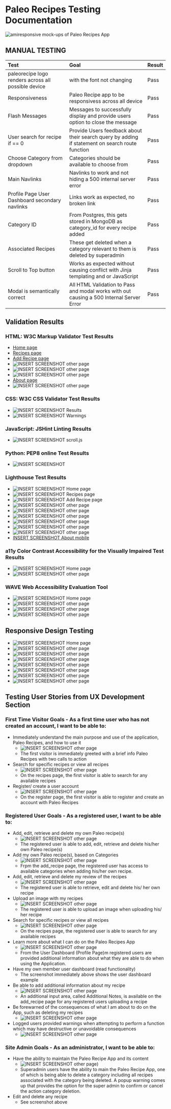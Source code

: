 # Paleo Recipes Testing Documentation

![amiresponsive mock-ups of Paleo Recipes App](documentation/testing/paleo-recipes.png)


## MANUAL TESTING
| Test| Goal | Result |
| :--- | :--- | :--- |
| paleorecipe logo renders across all possible device | with the font not changing | Pass |
| Responsiveness | Paleo Recipe app to be responsivess across all device | Pass |
| Flash Messages | Messages to successfully display and provide  users option to close the message | Pass |
| User search for recipe if == 0 | Provide Users feedback about their search query by adding if statement on search route function | Pass |
| Choose Category from dropdown | Categories should be available to choose from | Pass |
| Main Navlinks | Navlinks to work and not hiding a 500 internal server error | Pass |
| Profile Page User Dashboard secondary navlinks | Links work as expected, no broken link | Pass |
| Category ID | From Postgres, this gets stored in MongoDB as category_id for every recipe added | Pass |
| Associated Recipes | These get deleted when a category relevant to them is deleted by superadmin | Pass |
| Scroll to Top button | Works as expected without causing conflict with Jinja templating and or JavaScript | Pass |
| Modal is semantically correct | All HTML Validation to Pass and modal works with out causing a 500 Internal Server Error | Pass |


## Validation Results
### HTML: W3C Markup Validator Test Results
* [Home page](/documentation/validation/index-html-validation.png)
* [Recipes page](/documentation/validation/recipes-html-validation.png)
* [Add Recipe page](/documentation/validation/add-recipe-html-validation.png)
* ![INSERT SCREENSHOT other page](/documentation/validation/nu-html-categories.webp)
* ![INSERT SCREENSHOT other page](/documentation/validation/nu-html-register.webp)
* ![INSERT SCREENSHOT other page](/documentation/validation//nu-html-login.webp)
* [About page](/documentation/validation/about-html-validation.png)
* ![INSERT SCREENSHOT other page](/documentation/validation/nu-html-profile.webp)
### CSS: W3C CSS Validator Test Results
* ![INSERT SCREENSHOT Results](/documentation/validation/css-validation.webp)
* ![INSERT SCREENSHOT Warnings](/documentation/validation/css-warnings.webp)
### JavaScript: JSHint Linting Results
* ![INSERT SCREENSHOT scroll.js](/documentation/validation/jshint-validation.webp)
### Python: PEP8 online Test Results
* ![INSERT SCREENSHOT](/documentation/testing/pep8online.png)
### Lighthouse Test Results
* ![INSERT SCREENSHOT Home page](/documentation/testing/index-lighthouse-desktop.png)
* ![INSERT SCREENSHOT Recipes page](/documentation/testing/recipes-lighthouse-desktop.png)
* ![INSERT SCREENSHOT Add Recipe page](/documentation/testing/add-recipe-lighthouse-desktop.png)
* ![INSERT SCREENSHOT other page](/documentation/testing/lighthouse-add-recipe.webp)
* ![INSERT SCREENSHOT other page](/documentation/testing/lighthouse-profile.webp)
* ![INSERT SCREENSHOT other page](/documentation/testing/lighthouse-recipes.webp)
* ![INSERT SCREENSHOT other page](/documentation/testing/lighthouse-categories.webp)
* ![INSERT SCREENSHOT other page](/documentation/testing/lighthouse-recipes.webp)
* ![INSERT SCREENSHOT other page](/documentation/testing/lighthouse-recipes.webp)
* [INSERT SCREENSHOT About mobile](/documentation/validation/about-lighthouse-mobile.png)
### a11y Color Contrast Accessibility for the Visually Impaired Test Results
* ![INSERT SCREENSHOT Home page](/documentation/testing/a11y-color-contrast-index.png)
* ![INSERT SCREENSHOT other page](/documentation/testing/a11y-color-contrast-recipes.png)
### WAVE Web Accessibility Evaluation Tool
* ![INSERT SCREENSHOT Home page](/documentation/validation/homepage-web-accessibility-test-summary.png)
* ![INSERT SCREENSHOT other page](/documentation/validation/homepage-web-accessibility-test.png)
* ![INSERT SCREENSHOT other page](/documentation/validation/recipes-web-accessibility-test-summary.png)
* ![INSERT SCREENSHOT other page](/documentation/validation/search-recipes-web-accessibility-summary.png)

## Responsive Design Testing
* ![INSERT SCREENSHOT Home page](/documentation/testing/responsiveness-1.png)
* ![INSERT SCREENSHOT other page](/documentation/testing/responsiveness-2.png)
* ![INSERT SCREENSHOT other page](/documentation/testing/responsiveness-3.png)
* ![INSERT SCREENSHOT other page](/documentation/testing/responsiveness-4.png)
* ![INSERT SCREENSHOT other page](/documentation/testing/responsiveness-5.png)
* ![INSERT SCREENSHOT other page](/documentation/testing/responsiveness-6.png)
* ![INSERT SCREENSHOT other page](/documentation/testing/responsiveness-7.png)
* ![INSERT SCREENSHOT other page](/documentation/testing/responsiveness-8.png)

## Testing User Stories from UX Development Section
### First Time Visitor Goals - As a first time user who has not created an account, I want to be able to:
* Immediately understand the main purpose and use of the application, Paleo Recipes, and how to use it
    * ![INSERT SCREENSHOT other page](/documentation/user-stories/user-story-1.png)
    * The first visitor is immediately greeted with a brief info Paleo Recipes with two calls to action
* Search for specific recipes or view all recipes
    * ![INSERT SCREENSHOT other page](/documentation/user-stories/user-story-2.png)
    * On the recipes page, the first visitor is able to search for any available recipes
* Register/ create a user account
    * ![INSERT SCREENSHOT other page](/documentation/user-stories/user-story-3.png)
     * On the register page, the first visitor is able to register and create an account with Paleo Recipes

### Registered User Goals - As a registered user, I want to be able to:
* Add, edit, retrieve and delete my own Paleo recipe(s)
    * ![INSERT SCREENSHOT other page](/documentation/user-stories/user-story-4.png)
    * The registered user is able to add, edit, retrieve and delete his/her own Paleo recipe(s)
* Add my own Paleo recipe(s), based on Categories
    * ![INSERT SCREENSHOT other page](/documentation/user-stories/user-story-5.png)
    * Frpm the add_recipe page, the registered user has access to available categories when adding his/her own recipe.
* Add, edit, retrieve and delete my review of the recipes
    * ![INSERT SCREENSHOT other page](/documentation/user-stories/user-story-6.png)
    * The registered user is able to retrieve, edit and delete his/ her own recipe
* Upload an image with my recipes
    * ![INSERT SCREENSHOT other page](/documentation/user-stories/user-story-7.png)
    * The registered user is able to upload an image when uploading his/ her recipe
* Search for specific recipes or view all recipes
    * ![INSERT SCREENSHOT other page](/documentation/user-stories/user-story-2.png)
    * On the recipes page, the registered user is able to search for any available recipes
* Learn more about what I can do on the Paleo Recipes App
    * ![INSERT SCREENSHOT other page](/documentation/user-stories/user-story-8.png)
    * From the User Dashboard (Profile Page)m registered users are provided additional information about what they are able to do when using the Application.
* Have my own member user dashboard (read functionality)
    * The screenshot immediately above shows the user dashboard example
* Be able to add additional information about my recipe
    * ![INSERT SCREENSHOT other page](/documentation/user-stories/user-story-9.png)
    * An additional input area, called Additional Notes, is available on the add_recipe page for any registered users uploading a recipe
* Be forewarned of the consequences of what I am about to do on the App, such as deleting my recipes
    * ![INSERT SCREENSHOT other page](/documentation/user-stories/user-story-9.png)
* Logged users provided warnings when attempting to perform a function which may have destructive or unavoidable consequences
    * ![INSERT SCREENSHOT other page](/documentation/user-stories/user-story-10.png)

### Site Admin Goals - As an administrator, I want to be able to:
* Have the ability to maintain the Paleo Recipe App and its content
    * ![INSERT SCREENSHOT other page](/documentation/user-stories/user-story-11.png))
    * Superadmin users have the ability to main the Paleo Recipe App, one of which is being able to delete a category including all  recipes associated with the category being deleted. A popup warning comes up that provides the option for the super admin to confirm or cancel the action category deletion.
* Edit and delete any recipe
    * See screenshot above

